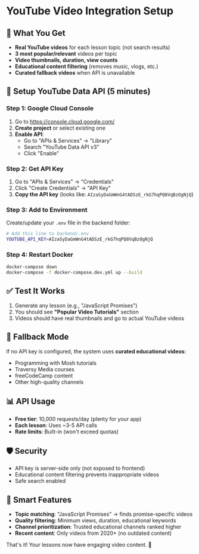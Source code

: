 # YouTube Video Integration Setup

## 🎯 What You Get
- **Real YouTube videos** for each lesson topic (not search results)
- **3 most popular/relevant** videos per topic
- **Video thumbnails, duration, view counts** 
- **Educational content filtering** (removes music, vlogs, etc.)
- **Curated fallback videos** when API is unavailable

## 🔧 Setup YouTube Data API (5 minutes)

### Step 1: Google Cloud Console
1. Go to https://console.cloud.google.com/
2. **Create project** or select existing one
3. **Enable API**: 
   - Go to "APIs & Services" → "Library"
   - Search "YouTube Data API v3" 
   - Click "Enable"

### Step 2: Get API Key
1. Go to "APIs & Services" → "Credentials"
2. Click "Create Credentials" → "API Key"
3. **Copy the API key** (looks like: `AIzaSyDaGmWnG4tADSzE_rkG7hqPQ8VqBzOgNjQ`)

### Step 3: Add to Environment
Create/update your `.env` file in the backend folder:

```bash
# Add this line to backend/.env
YOUTUBE_API_KEY=AIzaSyDaGmWnG4tADSzE_rkG7hqPQ8VqBzOgNjQ
```

### Step 4: Restart Docker
```bash
docker-compose down
docker-compose -f docker-compose.dev.yml up --build
```

## ✅ Test It Works
1. Generate any lesson (e.g., "JavaScript Promises")
2. You should see **"Popular Video Tutorials"** section
3. Videos should have real thumbnails and go to actual YouTube videos

## 🔄 Fallback Mode
If no API key is configured, the system uses **curated educational videos**:
- Programming with Mosh tutorials
- Traversy Media courses  
- freeCodeCamp content
- Other high-quality channels

## 📊 API Usage
- **Free tier**: 10,000 requests/day (plenty for your app)
- **Each lesson**: Uses ~3-5 API calls
- **Rate limits**: Built-in (won't exceed quotas)

## 🛡️ Security
- API key is server-side only (not exposed to frontend)
- Educational content filtering prevents inappropriate videos
- Safe search enabled

## 🎯 Smart Features
- **Topic matching**: "JavaScript Promises" → finds promise-specific videos
- **Quality filtering**: Minimum views, duration, educational keywords
- **Channel prioritization**: Trusted educational channels ranked higher
- **Recent content**: Only videos from 2020+ (no outdated content)

That's it! Your lessons now have engaging video content. 🚀 